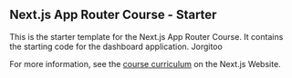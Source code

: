 ## Next.js App Router Course - Starter

This is the starter template for the Next.js App Router Course. It contains the starting code for the dashboard application. Jorgitoo

For more information, see the [course curriculum](https://nextjs.org/learn) on the Next.js Website.
